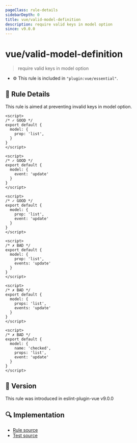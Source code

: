 ```yaml
---
pageClass: rule-details
sidebarDepth: 0
title: vue/valid-model-definition
description: require valid keys in model option
since: v9.0.0
---
```


# vue/valid-model-definition

> require valid keys in model option

- :gear: This rule is included in `"plugin:vue/essential"`.

## :book: Rule Details

This rule is aimed at preventing invalid keys in model option.

<eslint-code-block :rules="{'vue/valid-model-definition': ['error']}">

```vue
<script>
/* ✓ GOOD */
export default {
  model: {
    prop: 'list',
  }
}
</script>
```

</eslint-code-block>

<eslint-code-block :rules="{'vue/valid-model-definition': ['error']}">

```vue
<script>
/* ✓ GOOD */
export default {
  model: {
    event: 'update'
  }
}
</script>
```

</eslint-code-block>

<eslint-code-block :rules="{'vue/valid-model-definition': ['error']}">

```vue
<script>
/* ✓ GOOD */
export default {
  model: {
    prop: 'list',
    event: 'update'
  }
}
</script>
```

</eslint-code-block>

<eslint-code-block :rules="{'vue/valid-model-definition': ['error']}">

```vue
<script>
/* ✗ BAD */
export default {
  model: {
    prop: 'list',
    events: 'update'
  }
}
</script>
```

</eslint-code-block>

<eslint-code-block :rules="{'vue/valid-model-definition': ['error']}">

```vue
<script>
/* ✗ BAD */
export default {
  model: {
    props: 'list',
    events: 'update'
  }
}
</script>
```

</eslint-code-block>

<eslint-code-block :rules="{'vue/valid-model-definition': ['error']}">

```vue
<script>
/* ✗ BAD */
export default {
  model: {
    name: 'checked',
    props: 'list',
    event: 'update'
  }
}
</script>
```

</eslint-code-block>

## :rocket: Version

This rule was introduced in eslint-plugin-vue v9.0.0

## :mag: Implementation

- [Rule source](https://github.com/vuejs/eslint-plugin-vue/blob/master/lib/rules/valid-model-definition.js)
- [Test source](https://github.com/vuejs/eslint-plugin-vue/blob/master/tests/lib/rules/valid-model-definition.js)
